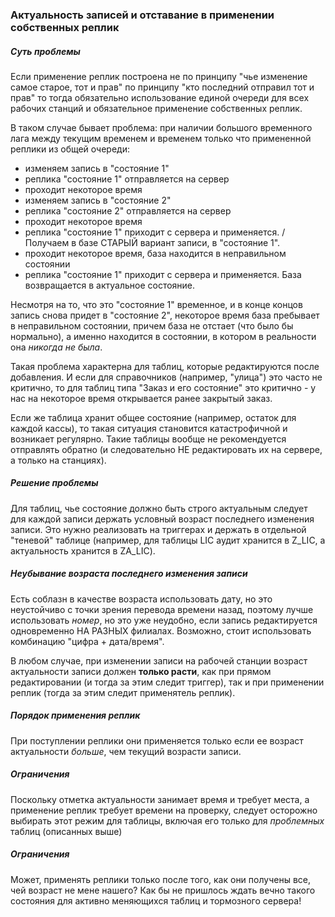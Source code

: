 ### Актуальность записей и отставание в применении собственных реплик

##### Суть проблемы

Если применение реплик построена не по принципу
"чье изменение самое старое, тот и прав" по принципу "кто последний отправил тот и прав"
то тогда обязательно использование единой очереди для всех рабочих станций и обязательное применение собственных реплик.

В таком случае бывает проблема: при наличии большого временного лага между текущим временем
и временем только что примененной реплики из общей очереди:
- изменяем запись в "состояние 1"
- реплика "состояние 1" отправляется на сервер
- проходит некоторое время
- изменяем запись в "состояние 2"
- реплика "состояние 2" отправляется на сервер
- проходит некоторое время
- реплика "состояние 1" приходит с сервера и применяется.
  /  
  Получаем в базе СТАРЫЙ вариант записи, в "состояние 1".
- проходит некоторое время, база находится в неправильном состоянии
- реплика "состояние 1" приходит с сервера и применяется.
  База возвращается в актуальное состояние.


Несмотря на то, что это "состояние 1" временное, и в конце концов запись снова придет в "состояние 2",
некоторое время база пребывает в неправильном состоянии, причем база не отстает (что было бы нормально),
а именно находится в состоянии, в котором в реальности она _никогда не была_.

Такая проблема характерна для таблиц, которые редактируются после добавления.
И если для справочников (например, "улица") это часто не критично, то для таблиц типа "Заказ и его состояние"
это критично - у нас на некоторое время открывается ранее закрытый заказ.

Если же таблица хранит общее состояние (например, остаток для каждой кассы), то такая ситуация становится катастрофичной и возникает регулярно.
Такие таблицы вообще не рекомендуется отправлять обратно (и следовательно НЕ редактировать их на сервере, а только на станциях).


##### Решение проблемы

Для таблиц, чье состояние должно быть строго актуальным следует для каждой записи держать условный возраст последнего изменения записи.
Это нужно реализовать на триггерах и держать в отдельной "теневой" таблице (например, для таблицы LIC аудит хранится в Z_LIC, а актуальность хранится в ZA_LIC).


##### Неубывание возраста последнего изменения записи

Есть соблазн в качестве возраста использовать дату, но это неустойчиво с точки зрения перевода времени назад,
поэтому лучше использовать _номер_, но это уже неудобно, если запись редактируется одновременно НА РАЗНЫХ филиалах.
Возможно, стоит использовать комбинацию "цифра + дата/время".

В любом случае, при изменении записи на рабочей станции возраст актуальности записи должен **только расти**,
как при прямом редактировании (и тогда за этим следит триггер), так и при применении реплик (тогда за этим следит применятель реплик).


##### Порядок применения реплик

При поступлении реплики они применяется только если ее возраст актуальности _больше_, чем текущий возрасти записи.


##### Ограничения

Поскольку отметка актуальности занимает время и требует места, а применение реплик требует времени на проверку,
следует осторожно выбирать этот режим для таблицы, включая его только для _проблемных_ таблиц (описанных выше)


##### Ограничения

Может, применять реплики только после того, как они получены все, чей возраст не мене нашего?
Как бы не пришлось ждать вечно такого состояния для активно меняющихся таблиц и тормозного сервера! 

